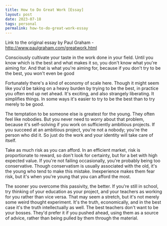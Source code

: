 ```yaml
---
title: How to Do Great Work [Essay]
layout: post
date: 2023-07-18
tags: personal
permalink: how-to-do-great-work-essay
---
```

<p style="color: rgb(26, 26, 26)" class="body"><span>Link to the original essay by Paul Graham - </span><span><a target="_blank" href="http://www.paulgraham.com/greatwork.html">http://www.paulgraham.com/greatwork.html</a></span></p><p style="color: rgb(26, 26, 26)" class="body"><span>Consciously cultivate your taste in the work done in your field. Until you know which is the best and what makes it so, you don't know what you're aiming for. And that is what you're aiming for, because if you don't try to be the best, you won't even be good</span></p><p class="body"><span>Fortunately there's a kind of economy of scale here. Though it might seem like you'd be taking on a heavy burden by trying to be the best, in practice you often end up net ahead. It's exciting, and also strangely liberating. It simplifies things. In some ways it's easier to try to be the best than to try merely to be good.</span></p><p class="body"><span>The temptation to be someone else is greatest for the young. They often feel like nobodies. But you never need to worry about that problem, because it's self-solving if you work on sufficiently ambitious projects. If you succeed at an ambitious project, you're not a nobody; you're the person who did it. So just do the work and your identity will take care of itself.</span></p><p class="body"><span>Take as much risk as you can afford. In an efficient market, risk is proportionate to reward, so don't look for certainty, but for a bet with high expected value. If you're not failing occasionally, you're probably being too conservative. Though conservatism is usually associated with the old, it's the young who tend to make this mistake. Inexperience makes them fear risk, but it's when you're young that you can afford the most.</span></p><p class="body"><span>The sooner you overcome this passivity, the better. If you're still in school, try thinking of your education as your project, and your teachers as working for you rather than vice versa. That may seem a stretch, but it's not merely some weird thought experiment. It's the truth, economically, and in the best case it's the truth intellectually as well. The best teachers don't want to be your bosses. They'd prefer it if you pushed ahead, using them as a source of advice, rather than being pulled by them through the material.</span></p><p class="body"></p>